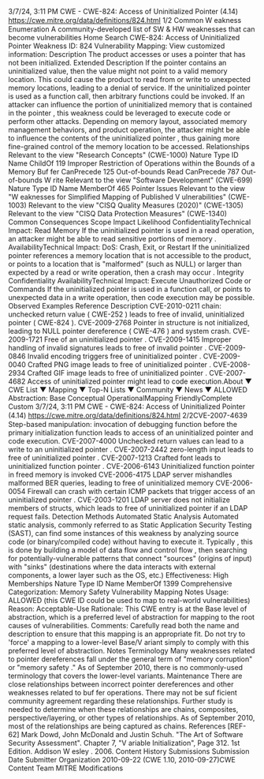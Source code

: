 3/7/24, 3:11 PM CWE - CWE-824: Access of Uninitialized Pointer (4.14)
https://cwe.mitre.org/data/deﬁnitions/824.html 1/2
Common W eakness Enumeration
A community-developed list of SW & HW weaknesses that can become
vulnerabilities
Home Search
CWE-824: Access of Uninitialized Pointer
Weakness ID: 824
Vulnerability Mapping: 
View customized information:
 Description
The product accesses or uses a pointer that has not been initialized.
 Extended Description
If the pointer contains an uninitialized value, then the value might not point to a valid memory location. This could cause the product to
read from or write to unexpected memory locations, leading to a denial of service. If the uninitialized pointer is used as a function call,
then arbitrary functions could be invoked. If an attacker can influence the portion of uninitialized memory that is contained in the
pointer , this weakness could be leveraged to execute code or perform other attacks.
Depending on memory layout, associated memory management behaviors, and product operation, the attacker might be able to
influence the contents of the uninitialized pointer , thus gaining more fine-grained control of the memory location to be accessed.
 Relationships
 Relevant to the view "Research Concepts" (CWE-1000)
Nature Type ID Name
ChildOf 119 Improper Restriction of Operations within the Bounds of a Memory Buf fer
CanPrecede 125 Out-of-bounds Read
CanPrecede 787 Out-of-bounds W rite
 Relevant to the view "Software Development" (CWE-699)
Nature Type ID Name
MemberOf 465 Pointer Issues
 Relevant to the view "W eaknesses for Simplified Mapping of Published V ulnerabilities" (CWE-1003)
 Relevant to the view "CISQ Quality Measures (2020)" (CWE-1305)
 Relevant to the view "CISQ Data Protection Measures" (CWE-1340)
 Common Consequences
Scope Impact Likelihood
ConfidentialityTechnical Impact: Read Memory
If the uninitialized pointer is used in a read operation, an attacker might be able to read sensitive
portions of memory .
AvailabilityTechnical Impact: DoS: Crash, Exit, or Restart
If the uninitialized pointer references a memory location that is not accessible to the product, or
points to a location that is "malformed" (such as NULL) or larger than expected by a read or write
operation, then a crash may occur .
Integrity
Confidentiality
AvailabilityTechnical Impact: Execute Unauthorized Code or Commands
If the uninitialized pointer is used in a function call, or points to unexpected data in a write operation,
then code execution may be possible.
 Observed Examples
Reference Description
CVE-2010-0211 chain: unchecked return value ( CWE-252 ) leads to free of invalid, uninitialized pointer ( CWE-824 ).
CVE-2009-2768 Pointer in structure is not initialized, leading to NULL pointer dereference ( CWE-476 ) and system
crash.
CVE-2009-1721 Free of an uninitialized pointer .
CVE-2009-1415 Improper handling of invalid signatures leads to free of invalid pointer .
CVE-2009-0846 Invalid encoding triggers free of uninitialized pointer .
CVE-2009-0040 Crafted PNG image leads to free of uninitialized pointer .
CVE-2008-2934 Crafted GIF image leads to free of uninitialized pointer .
CVE-2007-4682 Access of uninitialized pointer might lead to code execution.About ▼ CWE List ▼ Mapping ▼ Top-N Lists ▼ Community ▼ News ▼
ALLOWED
Abstraction: Base
Conceptual OperationalMapping
FriendlyComplete Custom
3/7/24, 3:11 PM CWE - CWE-824: Access of Uninitialized Pointer (4.14)
https://cwe.mitre.org/data/deﬁnitions/824.html 2/2CVE-2007-4639 Step-based manipulation: invocation of debugging function before the primary initialization function
leads to access of an uninitialized pointer and code execution.
CVE-2007-4000 Unchecked return values can lead to a write to an uninitialized pointer .
CVE-2007-2442 zero-length input leads to free of uninitialized pointer .
CVE-2007-1213 Crafted font leads to uninitialized function pointer .
CVE-2006-6143 Uninitialized function pointer in freed memory is invoked
CVE-2006-4175 LDAP server mishandles malformed BER queries, leading to free of uninitialized memory
CVE-2006-0054 Firewall can crash with certain ICMP packets that trigger access of an uninitialized pointer .
CVE-2003-1201 LDAP server does not initialize members of structs, which leads to free of uninitialized pointer if an
LDAP request fails.
 Detection Methods
Automated Static Analysis
Automated static analysis, commonly referred to as Static Application Security Testing (SAST), can find some instances of this
weakness by analyzing source code (or binary/compiled code) without having to execute it. Typically , this is done by building a
model of data flow and control flow , then searching for potentially-vulnerable patterns that connect "sources" (origins of input)
with "sinks" (destinations where the data interacts with external components, a lower layer such as the OS, etc.)
Effectiveness: High
 Memberships
Nature Type ID Name
MemberOf 1399 Comprehensive Categorization: Memory Safety
 Vulnerability Mapping Notes
Usage: ALLOWED (this CWE ID could be used to map to real-world vulnerabilities)
Reason: Acceptable-Use
Rationale:
This CWE entry is at the Base level of abstraction, which is a preferred level of abstraction for mapping to the root causes of
vulnerabilities.
Comments:
Carefully read both the name and description to ensure that this mapping is an appropriate fit. Do not try to 'force' a mapping to a
lower-level Base/V ariant simply to comply with this preferred level of abstraction.
 Notes
Terminology
Many weaknesses related to pointer dereferences fall under the general term of "memory corruption" or "memory safety ." As of
September 2010, there is no commonly-used terminology that covers the lower-level variants.
Maintenance
There are close relationships between incorrect pointer dereferences and other weaknesses related to buf fer operations. There may
not be suf ficient community agreement regarding these relationships. Further study is needed to determine when these relationships
are chains, composites, perspective/layering, or other types of relationships. As of September 2010, most of the relationships are
being captured as chains.
 References
[REF-62] Mark Dowd, John McDonald and Justin Schuh. "The Art of Software Security Assessment". Chapter 7, "V ariable
Initialization", Page 312. 1st Edition. Addison W esley . 2006.
 Content History
 Submissions
Submission Date Submitter Organization
2010-09-22
(CWE 1.10, 2010-09-27)CWE Content Team MITRE
 Modifications
